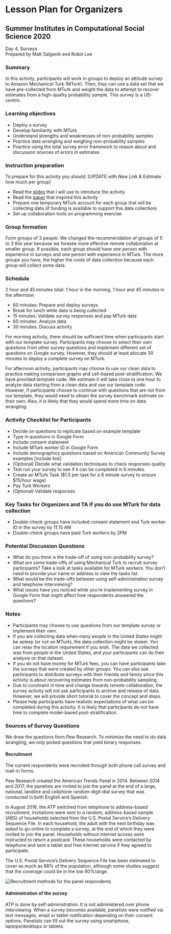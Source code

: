 # Lesson Plan for Organizers
## Summer Institutes in Computational Social Science 2020
Day 4, Surveys  
Prepared by Matt Salganik and Robin Lee

### Summary

In this activity, participants will work in groups to deploy an attitude survey to Amazon Mechanical Turk (MTurk).  Then, they can use a data set that we have pre-collected from MTurk and weight the data to attempt to recover estimates from a high-quality probability sample. This survey is a US-centric.  

### Learning objectives

- Deploy a survey
- Develop familiarity with MTurk
- Understand strengths and weaknesses of non-probability samples
- Practice data wrangling and weighing non-probability samples
- Practice using the total survey error framework to reason about and discussion sources of errors in estimates

### Instruction preparation

To prepare for this activity you should: [UPDATE with New Link & Estimate how much per group]
- Read the [slides](https://github.com/compsocialscience/summer-institute/blob/master/2019/materials/day4-surveys/05-intro-to-activity.pdf) that I will use to introduce the activity
- Read the [paper](https://5harad.com/papers/dirtysurveys.pdf) that inspired this activity
- Prepare one temporary MTurk account for each group that will be collecting data (if funding is available to support this data collection)
- Set up collaboration tools on programming exercise 

### Group formation

Form groups of 3 people. We changed the recommendation of groups of 5 to 3 this year because we foresee more effective remote collaboration at smaller group.  If possible, each group should have one person with experience in surveys and one person with experience in MTurk.  The more groups you have, the higher the costs of data collection because each group will collect some data.

### Schedule

2 hour and 45 minutes total: 1 hour in the morning, 1 hour and 45 minutes in the afternoon

- 60 minutes: Prepare and deploy surveys
- Break for lunch while data is being collected
- 15 minutes: Validate survey responses and pay MTurk data
- 60 minutes: Analyze data 
- 30 minutes: Discuss activity

For morning activity, there should be sufficient time when participants start with our template survey. Participants may choose to select their own questions from other survey questions and implement different set of questions on Google survey. However, they should at least allocate 30 minutes to deploy a complete survey on MTurk.

For afternoon activity, participants may choose to use our clean data to practice making comparison graphs and cell-based post-stratification. We have provided template code. We estimate it will take close to one hour to analyze data starting from a clean data and use our template code. However, if participants choose to continue with questions that are not from our template, they would need to obtain the survey benchmark estimate on their own. Also, it is likely that they would spend more time on data wrangling. 

### Activity Checklist for Participants
- Decide on questions to replicate based on example template
- Type in questions in Google Form
- Include consent statement
- Include MTurk worker ID in Google Form
- Include demographics questions based on American Community Survey examples [include link]
- (Optional) Decide what validation techniques to check responses quality
- Test run your survey to see if it can be completed in 6 minutes
- Create an MTurk Task ($1.5 per task for a 6 minute survey to ensure $15/hour wage)
- Pay Turk Workers
- (Optional) Validate responses 

### Key Tasks for Organizers and TA if you do use MTurk for data collection
- Double-check groups have included consent statement and Turk worker ID in the survey by 11:15 AM
- Double-check groups have paid Turk workers by 2PM


### Potential Discussion Questions
- What do you think is the trade-off of using non-probability survey?
- What are some trade-offs of using Mechanical Turk to recruit survey participants? Take a look at tasks available for MTurk workers. You don’t need to provide your name or address to view the tasks list. 
- What would be the trade-offs between using self-administration survey and telephone interviewing?
- What issues have you noticed while you’re implementing survey in Google Form that might affect how respondents answered the questions?

### Notes

- Participants may choose to use questions from our template survey or implement their own. 
- If you are collecting data when many people in the United States might be asleep (or not on MTurk), the data collection might be slower.  You can relax the location requirement if you wish.  The data we collected was from people in the United States, and your participants can do their analysis on that dataset.
- If you do not have money for MTurk fees, you can have participants take the surveys that were created by other groups. You can also ask participants to distribute surveys with their friends and family since this activity is about recovering estimates from non-probability sampling. 
- Due to constraint in time and change towards remote collaboration, the survey activity will not ask participants to archive and release of data. However, we will provide short tutorial to cover the concept and steps. 
- Please help participants have realistic expectations of what can be completed during this activity. It is likely that participants do not have time to complete model-based post-stratification. 

### Sources of Survey Questions

We draw the questions from Pew Research. To minimize the need to do data wrangling, we only picked questions that yield binary responses. 

#### Recruitment
The current respondents were recruited through both phone call survey and mail-in forms.

Pew Research created the American Trends Panel in 2014. Between 2014 and 2017, the panelists are invited to join the panel at the end of a large, national, landline and cellphone random-digit-dial survey that was conducted in both English and Spanish.

In August 2018, the ATP switched from telephone to address-based recruitment. Invitations were sent to a random, address-based sample (ABS) of households selected from the U.S. Postal Service’s Delivery Sequence File. In each household, the adult with the next birthday was asked to go online to complete a survey, at the end of which they were invited to join the panel. Households without internet access were instructed to return a postcard. These households were contacted by telephone and sent a tablet and free internet service if they agreed to participate. 

The U.S. Postal Service’s Delivery Sequence File has been estimated to cover as much as 98% of the population, although some studies suggest that the coverage could be in the low 90%range.

![Recruitment methods for the panel respondents](https://www.pewresearch.org/methods/wp-content/uploads/sites/10/2019/12/12.12.19_ATP-update.png?resize=640,510)

#### Administration of the survey

ATP is done by self-administration. It is not administered over phone interviewing. When a survey becomes available, panelists were notified via text messages, email or tablet notification depending on their consent options. Panelists can fill out the survey using smartphone, laptops/desktops or tablets. 
